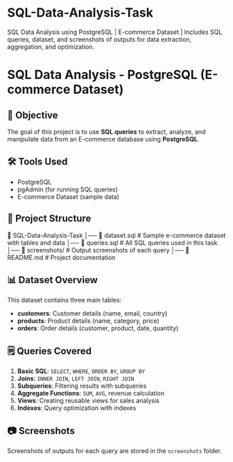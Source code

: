 # SQL-Data-Analysis-Task
SQL Data Analysis using PostgreSQL | E-commerce Dataset | Includes SQL queries, dataset, and screenshots of outputs for data extraction, aggregation, and optimization.
# SQL Data Analysis - PostgreSQL (E-commerce Dataset)

## 📌 Objective
The goal of this project is to use **SQL queries** to extract, analyze, and manipulate data from an E-commerce database using **PostgreSQL**.

## 🛠 Tools Used
- PostgreSQL
- pgAdmin (for running SQL queries)
- E-commerce Dataset (sample data)

## 📂 Project Structure
📁 SQL-Data-Analysis-Task
│── 📄 dataset.sql # Sample e-commerce dataset with tables and data
│── 📄 queries.sql # All SQL queries used in this task
│── 📄 screenshots/ # Output screenshots of each query
│── 📄 README.md # Project documentation

## 📊 Dataset Overview
This dataset contains three main tables:
- **customers**: Customer details (name, email, country)
- **products**: Product details (name, category, price)
- **orders**: Order details (customer, product, date, quantity)

## 🗒 Queries Covered
1. **Basic SQL**: `SELECT`, `WHERE`, `ORDER BY`, `GROUP BY`
2. **Joins**: `INNER JOIN`, `LEFT JOIN`, `RIGHT JOIN`
3. **Subqueries**: Filtering results with subqueries
4. **Aggregate Functions**: `SUM`, `AVG`, revenue calculation
5. **Views**: Creating reusable views for sales analysis
6. **Indexes**: Query optimization with indexes

## 📷 Screenshots
Screenshots of outputs for each query are stored in the `screenshots` folder.


